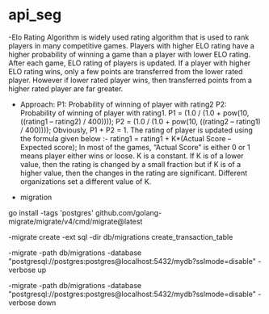 # api_seg
 
-Elo Rating Algorithm is widely used rating algorithm that is used to rank players in many competitive games. Players with higher ELO rating have a higher probability of winning a game than a player with lower ELO rating. After each game, ELO rating of players is updated. If a player with higher ELO rating wins, only a few points are transferred from the lower rated player. However if lower rated player wins, then transferred points from a higher rated player are far greater.

- Approach: P1: Probability of winning of player with rating2 P2: Probability of winning of player with rating1. P1 = (1.0 / (1.0 + pow(10, ((rating1 – rating2) / 400)))); P2 = (1.0 / (1.0 + pow(10, ((rating2 – rating1) / 400)))); Obviously, P1 + P2 = 1. The rating of player is updated using the formula given below :- rating1 = rating1 + K*(Actual Score – Expected score); In most of the games, “Actual Score” is either 0 or 1 means player either wins or loose. K is a constant. If K is of a lower value, then the rating is changed by a small fraction but if K is of a higher value, then the changes in the rating are significant. Different organizations set a different value of K.

- migration

go install -tags 'postgres' github.com/golang-migrate/migrate/v4/cmd/migrate@latest

-migrate create -ext sql -dir db/migrations create_transaction_table

-migrate -path db/migrations -database "postgresql://postgres:postgres@localhost:5432/mydb?sslmode=disable" -verbose up

-migrate -path db/migrations -database "postgresql://postgres:postgres@localhost:5432/mydb?sslmode=disable" -verbose down


